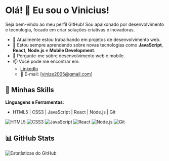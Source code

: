 # Olá! 👋 Eu sou o Vinicius!

Seja bem-vindo ao meu perfil GitHub! Sou apaixonado por desenvolvimento e tecnologia, focado em criar soluções criativas e inovadoras.

- 🔭 Atualmente estou trabalhando em projetos de desenvolvimento web.
- 🌱 Estou sempre aprendendo sobre novas tecnologias como **JavaScript**, **React**, **Node.js** e **Mobile Development**.
- 💬 Pergunte-me sobre desenvolvimento web e mobile.
- 📫 Você pode me encontrar em: 
  - [LinkedIn](https://www.linkedin.com/in/vinicius-azeredo-fran%C3%A7a-9223a6330/) 
  - 📧 E-mail: [vinize2005@gmail.com]
  
## 🚀 Minhas Skills

**Linguagens e Ferramentas**:

- HTML5 | CSS3 | JavaScript | React | Node.js | Git

![HTML5](https://img.shields.io/badge/-HTML5-E34F26?style=flat&logo=html5&logoColor=white)
![CSS3](https://img.shields.io/badge/-CSS3-1572B6?style=flat&logo=css3)
![JavaScript](https://img.shields.io/badge/-JavaScript-F7DF1E?style=flat&logo=javascript&logoColor=black)
![React](https://img.shields.io/badge/-React-61DAFB?style=flat&logo=react&logoColor=black)
![Node.js](https://img.shields.io/badge/-Node.js-339933?style=flat&logo=nodedotjs)
![Git](https://img.shields.io/badge/-Git-F05032?style=flat&logo=git&logoColor=white)

## 📊 GitHub Stats

![Estatísticas do GitHub](https://github-readme-stats.vercel.app/api?username=FrancaCODEX&show_icons=true&theme=radical)
